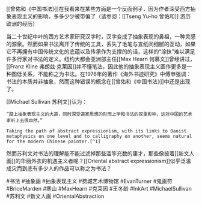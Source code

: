 [[曾佑和《中国书法》]]在我看来在某些方面是一个反面例子，因为作者深受西方抽象表现主义的影响，多多少少被带偏了（请参阅：[[Tseng Yu-ho 曾佑和]] 游历欧洲的经历）

当二十世纪中叶的西方艺术家研究汉字时，汉字变成了抽象表现的鼻祖，一种灵感的源泉。然而如果书法离开了传统的工具，丢失了毛笔与宣纸间细腻的互动，如果它不再拥有中国传统文化的底蕴以及传承作为支撑的的话，这样的“涂抹”难以满足许多行家对书法的定义。纽约大都会亚洲部主任[[Max Hearn 何慕文]]曾经讲过，[[Franz Kline 弗朗兹·克莱因]]并不懂笔法，因此他的抽象表现主义画作更多是一种图低关系，不能称之为书法。在1976年的著作《海外书迹研究》中傅申强调：书法的本质并非抽象，然而这种错误的概念在[[曾佑和《中国书法》]]中还是出现了。

[[Michael Sullivan 苏利文]]认为：

	“踏上抽象表现主义的大道，同时深受道家思想的形而上学和书法的双重影响，这对中国的艺术家听上去很自然。”
	
	Taking the path of abstract expressionism, with its links to Daoist metaphysics on one level and to calligraphy on another, seems natural for the modern Chinese painter.[^1]

然而苏利文对书法的理解能不能过滤掉那些滥竽充数的庸才，那些像披着[[新文人画]]的华丽外衣的机遇主义者呢？[[Oriental abstract expressionism]]似乎泛滥成灾而到底有多少人的作品可以称之为书法？
	
#书法 #抽象画 #抽象表现主义 #费城艺术博物馆 #EvanTurner #鬼画符 #BriceMarden #寒山 #MaxHearn #克莱因 #王冬龄 #InkArt #MichaelSullivan #苏利文 #新文人画 #OrientalAbstraction 

[^1]: **Sullivan, Michael. Art and Artists of Twentieth-Century China. Berkeley: University of California Press, 1996.**